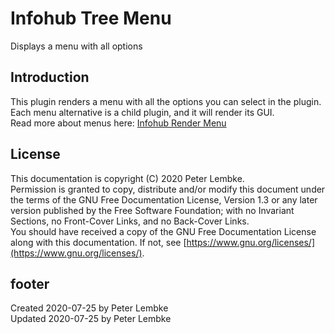 # Infohub Tree Menu

Displays a menu with all options

## Introduction

This plugin renders a menu with all the options you can select in the plugin.  
Each menu alternative is a child plugin, and it will render its GUI.  
Read more about menus here: [Infohub Render Menu](plugin,infohub_rendermenu)

## License

This documentation is copyright (C) 2020 Peter Lembke.  
Permission is granted to copy, distribute and/or modify this document under the terms of the GNU Free Documentation
License, Version 1.3 or any later version published by the Free Software Foundation; with no Invariant Sections, no
Front-Cover Links, and no Back-Cover Links.  
You should have received a copy of the GNU Free Documentation License along with this documentation. If not,
see [https://www.gnu.org/licenses/](https://www.gnu.org/licenses/).

## footer

Created 2020-07-25 by Peter Lembke  
Updated 2020-07-25 by Peter Lembke
